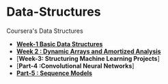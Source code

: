# Data-Structures
Coursera's Data Structures 
* [**Week-1 Basic Data Structures**](https://github.com/Mstoned/Data-Structures/tree/master/week1)
* [**Week 2 : Dynamic Arrays and Amortized Analysis**](https://github.com/Mstoned/Data-Structures/tree/master/week2)
* [**Week-3: Structuring Machine Learning Projects**]
* [**Part-4 :Convolutional Neural Networks**]
* **[Part-5 : Sequence Models](https://github.com/ashishpatel26/Andrew-NG-Notes/blob/master/andrewng-p-5-sequence-models.md)**

